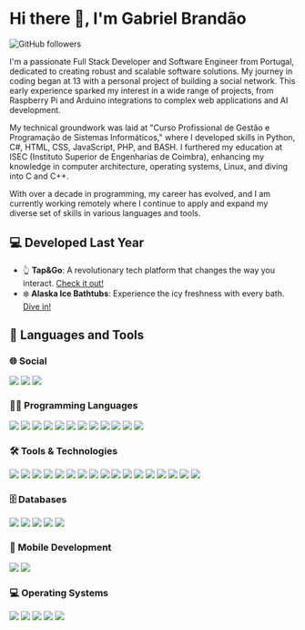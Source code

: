 # Hi there 👋, I'm Gabriel Brandão
![GitHub followers](https://img.shields.io/github/followers/bakill3?label=Follow&style=social)

I'm a passionate Full Stack Developer and Software Engineer from Portugal, dedicated to creating robust and scalable software solutions. My journey in coding began at 13 with a personal project of building a social network. This early experience sparked my interest in a wide range of projects, from Raspberry Pi and Arduino integrations to complex web applications and AI development.

My technical groundwork was laid at "Curso Profissional de Gestão e Programação de Sistemas Informáticos," where I developed skills in Python, C#, HTML, CSS, JavaScript, PHP, and BASH. I furthered my education at ISEC (Instituto Superior de Engenharias de Coimbra), enhancing my knowledge in computer architecture, operating systems, Linux, and diving into C and C++.

With over a decade in programming, my career has evolved, and I am currently working remotely where I continue to apply and expand my diverse set of skills in various languages and tools.

## 💻 Developed Last Year
- 👆 **Tap&Go**: A revolutionary tech platform that changes the way you interact. [Check it out!](https://tapgotech.com/)
- ❄️ **Alaska Ice Bathtubs**: Experience the icy freshness with every bath. [Dive in!](https://alaskaicebath.com/)
  
## 🚀 Languages and Tools

### 🌐 Social
<p>
  <img src="https://img.shields.io/badge/-LinkedIn-0077B5?style=flat&logo=LinkedIn&logoColor=white" />
  <img src="https://img.shields.io/badge/-Gmail-D14836?style=flat&logo=Gmail&logoColor=white" />
  <img src="https://img.shields.io/badge/-Discord-7289DA?style=flat&logo=Discord&logoColor=white" />
</p>

### 👨‍💻 Programming Languages
<p>
  <img src="https://img.shields.io/badge/HTML5-E34F26?style=for-the-badge&logo=html5&logoColor=white" />
  <img src="https://img.shields.io/badge/CSS3-1572B6?style=for-the-badge&logo=css3&logoColor=white" />
  <img src="https://img.shields.io/badge/JavaScript-F7DF1E?style=for-the-badge&logo=javascript&logoColor=black" />
  <img src="https://img.shields.io/badge/PHP-777BB4?style=for-the-badge&logo=php&logoColor=white" />
  <img src="https://img.shields.io/badge/Python-3776AB?style=for-the-badge&logo=python&logoColor=white" />
  <img src="https://img.shields.io/badge/C-00599C?style=for-the-badge&logo=c&logoColor=white" />
  <img src="https://img.shields.io/badge/C++-00599C?style=for-the-badge&logo=cplusplus&logoColor=white" />
  <img src="https://img.shields.io/badge/C%23-239120?style=for-the-badge&logo=c-sharp&logoColor=white" />
  <img src="https://img.shields.io/badge/Java-007396?style=for-the-badge&logo=java&logoColor=white" />
  <img src="https://img.shields.io/badge/SQL-4479A1?style=for-the-badge&logo=sql&logoColor=white" />
  <img src="https://img.shields.io/badge/jQuery-0769AD?style=for-the-badge&logo=jquery&logoColor=white" />
  <img src="https://img.shields.io/badge/gnu%20bash-%234EAA25.svg?&style=for-the-badge&logo=gnu%20bash&logoColor=white" />
</p>

### 🛠️ Tools & Technologies
<p>
  <img src="https://img.shields.io/badge/-GIT-F05032?style=flat&logo=git&logoColor=white" />
  <img src="https://img.shields.io/badge/-NPM-CB3837?style=flat&logo=npm&logoColor=white" />
  <img src="https://img.shields.io/badge/-Docker-2496ED?style=flat&logo=Docker&logoColor=white" />
  <img src="https://img.shields.io/badge/-XAMPP-FB7A24?style=flat&logo=XAMPP&logoColor=white" />
  <img src="https://img.shields.io/badge/-Filezilla-BF0000?style=flat&logo=Filezilla&logoColor=white" />
  <img src="https://img.shields.io/badge/-Cropie.js-FF69B4?style=flat&logo=JavaScript&logoColor=white" />
  <img src="https://img.shields.io/badge/-PHPMailer-007ACC?style=flat&logo=PHP&logoColor=white" />
  <img src="https://img.shields.io/badge/Android%20Studio-3DDC84?style=for-the-badge&logo=android-studio&logoColor=white" />
  <img src="https://img.shields.io/badge/Blender-F5792A?style=for-the-badge&logo=blender&logoColor=white" />
  <img src="https://img.shields.io/badge/Unity-000000?style=for-the-badge&logo=unity&logoColor=white" />
  <img src="https://img.shields.io/badge/unreal%20engine-%23313131.svg?&style=for-the-badge&logo=unreal%20engine&logoColor=white" />
  <img src="https://img.shields.io/badge/-Symfony-000000?style=flat&logo=Symfony&logoColor=white" />
  <img src="https://img.shields.io/badge/-.NET-512BD4?style=flat&logo=.NET&logoColor=white" />
  <img src="https://img.shields.io/badge/-EDA-007ACC?style=flat&logo=Architecture&logoColor=white" />
  <img src="https://img.shields.io/badge/-ORM-007ACC?style=flat&logo=ORM&logoColor=white" />
  <img src="https://img.shields.io/badge/-License%20Service-007ACC?style=flat&logo=License&logoColor=white" />
  <img src="https://img.shields.io/badge/-Microsoft%20Server-007ACC?style=flat&logo=Microsoft&logoColor=white" />
</p>

### 🗄️ Databases
<p>
  <img src="https://img.shields.io/badge/-MariaDB-C0765A?style=flat&logo=MariaDB&logoColor=white" />
  <img src="https://img.shields.io/badge/-MongoDB-47A248?style=flat&logo=MongoDB&logoColor=white" />
  <img src="https://img.shields.io/badge/-MySQL-4479A1?style=flat&logo=MySQL&logoColor=white" />
  <img src="https://img.shields.io/badge/-POSTGRESQL-336791?style=flat&logo=PostgreSQL&logoColor=white
" />
<img src="https://img.shields.io/badge/-NoSQL-000000?style=flat&logo=NoSQL&logoColor=white" />

</p>

### 📱 Mobile Development
<p>
  <img src="https://img.shields.io/badge/-Android-3DDC84?style=flat&logo=Android&logoColor=white" />
  <img src="https://img.shields.io/badge/-IOS-000000?style=flat&logo=IOS&logoColor=white" />
</p>

### 💻 Operating Systems
<p>
  <img src="https://img.shields.io/badge/-Linux-FCC624?style=flat&logo=Linux&logoColor=black" />
  <img src="https://img.shields.io/badge/-Windows-0078D6?style=flat&logo=Windows&logoColor=white" />
  <img src="https://img.shields.io/badge/-Ubuntu-E95420?style=flat&logo=Ubuntu&logoColor=white" />
  <img src="https://img.shields.io/badge/-Linux%20Mint-87CF3E?style=flat&logo=Linux-Mint&logoColor=white" />
  <img src="https://img.shields.io/badge/-Kali%20Linux-557C94?style=flat&logo=Kali-Linux&logoColor=white" />
</p>



